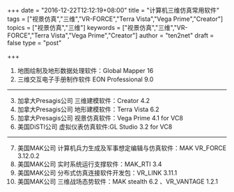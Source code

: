 +++
date = "2016-12-22T12:12:19+08:00"
title = "计算机三维仿真常用软件"
tags = ["视景仿真","三维","VR-FORCE","Terra Vista","Vega Prime","Creator"]
topics = ["视景仿真","三维"]
keywords = ["视景仿真","三维","VR-FORCE","Terra Vista","Vega Prime","Creator"]
author = "ten2net"
draft = false
type = "post"

+++

1. 地图绘制及地形数据处理软件：Global Mapper 16
2. 三维交互电子手册制作软件 EON Professional 9.0
---

3. 加拿大Presagis公司 三维建模软件：Creator 4.2 
4. 加拿大Presagis公司 地形建模软件：Terra Vista 6.2
5. 加拿大Presagis公司 视景仿真软件：Vega Prime 4.1 for VC8
6. 美国DiSTI公司 虚拟仪表仿真软件:GL Studio 3.2  for VC8
---

7. 美国MAK公司 计算机兵力生成及军事想定编辑与仿真软件：MAK VR_FORCE 3.12.0.2
8. 美国MAK公司 实时系统运行支撑软件：MAK_RTI 3.4
9. 美国MAK公司 分布式仿真连接软件开发包：VR_LINK 3.11.1
10. 美国MAK公司 三维战场态势软件：MAK stealth 6.2 、VR_VANTAGE 1.2.1
